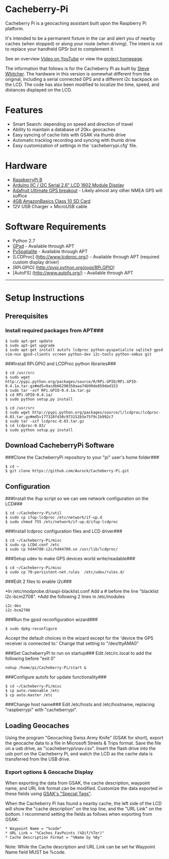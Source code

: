 Cacheberry-Pi
=============

Cacheberry Pi is a geocaching assistant built upon the Raspberry Pi platform.

It's intended to be a permanent fixture in the car and alert you of nearby caches (when stopped) or along your route (when driving).  The intent is not to replace your handheld GPSr but to complement it. 

See an overview [Video on YouTube](http://youtu.be/bwD6K2EeeV8) or view the [project homepage](http://jclement.ca/cacheberry-pi/).

The information that follows is for the Cacheberry Pi as built by [Steve Whitcher](steve@whitcher.org).  The hardware in this version is somewhat different from the original, including a serial connected GPS and a different i2c backpack on the LCD.  The code has also been modified to localize the time, speed, and distances displayed on the LCD. 

# Features #
* Smart Search: depending on speed and direction of travel
* Ability to maintain a database of 20k+ geocaches
* Easy syncing of cache lists with GSAK via thumb drive
* Automatic tracklog recording and syncing with thumb drive
* Easy customization of settings in the 'cacheberrypi.cfg' file.

# Hardware #
* [RaspberryPi B](http://www.newark.com/jsp/search/productdetail.jsp?id=43W5302&Ntt=43W5302&)
* [Arduino IIC / I2C Serial 2.6" LCD 1602 Module Display](http://amzn.to/U7Trus)
* [Adafruit Ultimate GPS breakout](http://www.adafruit.com/products/746) - Likely almost any other NMEA GPS will suffice
* [4GB AmazonBasics Class 10 SD Card](http://amzn.to/WW2j4V)
* 12V USB Charger + MicroUSB cable

# Software Requirements #
* Python 2.7
* [GPsd](http://www.catb.org/gpsd/) - Available through APT
* [PySpatialite](http://code.google.com/p/pyspatialite/) - Available through APT
* [LCDProc] (http://www.lcdproc.org/) - Available through APT (required custom display driver)                                                      
* [RPi.GPIO] (http://pypi.python.org/pypi/RPi.GPIO) 
* [AutoFS] (http://www.autofs.org/) - Available through APT


***                                     
# Setup Instructions #


## Prerequisites ##

### Install required packages from APT###

~~~
$ sudo apt-get update
$ sudo apt-get upgrade
$ sudo apt-get install autofs lcdproc python-pyspatialite sqlite3 gpsd vim-nox gpsd-clients screen python-dev i2c-tools python-smbus git
~~~

###Install RPi.GPIO and LCDProc python libraries###

~~~
$ cd /usr/src
$ sudo wget http://pypi.python.org/packages/source/R/RPi.GPIO/RPi.GPIO-0.4.1a.tar.gz#md5=9acdb66290350aaa74b99de859ded153
$ sudo tar -xvf RPi.GPIO-0.4.1a.tar.gz
$ cd RPi.GPIO-0.4.1a/
$ sudo python setup.py install
~~~

~~~
$ cd /usr/src
$ sudo wget http://pypi.python.org/packages/source/l/lcdproc/lcdproc-0.03.tar.gz#md5=177328fd30c973151b5e75f9c1b992c7
$ sudo tar -xzf lcdproc-0.03.tar.gz
$ cd lcdproc-0.03/
$ sudo python setup.py install
~~~

## Download CacheberryPi Software ##

###Clone the CacheberryPi repository to your "pi" user's home folder###

~~~
$ cd ~
$ git clone https://github.com/Aurock/Cacheberry-Pi.git
~~~

## Configuration ##

###Install the ifup script so we can see network configuration on the LCD###

~~~
$ cd ~/Cacheberry-Pi/util
$ sudo cp ifup-lcdproc /etc/network/if-up.d
$ sudo chmod 755 /etc/network/if-up.d/ifup-lcdproc
~~~

###Install lcdproc configuration files and LCD driver###

~~~
$ cd ~/Cacheberry-Pi/misc
$ sudo cp LCDd.conf /etc
$ sudo cp hd44780-i2c/hd44780.so /usr/lib/lcdproc/
~~~

###Setup udev to make GPS devices world write/readable###

~~~
$ cd ~/Cacheberry-Pi/misc
$ sudo cp 70-persistent-net.rules  /etc/udev/rules.d/
~~~

###Edit 2 files to enable i2c###

*In /etc/modprobe.d/raspi-blacklist.conf Add a # before the line "blacklist i2c-bcm2708".
*Add the following 2 lines in /etc/modules
~~~
i2c-dev
i2c-bcm2708
~~~

###Run the gpsd reconfiguration wizard###
~~~
$ sudo dpkg-reconfigure
~~~
Accept the default choices in the wizard except for the 'device the GPS receiver is connected to.'  Change that setting to "/dev/ttyAMA0"

###Set CacheberryPi to run on startup###
Edit /etc/rc.local to add the following before "exit 0"

~~~
nohup /home/pi/Cacheberry-Pi/start &
~~~

###Configure autofs for update functionality###

~~~
$ cd ~/Cacheberry-Pi/misc
$ cp auto.removable /etc
$ cp auto.master /etc
~~~

###Change host name###
Edit /etc/hosts and /etc/hostname, replacing "raspberrypi" with "cacheberrypi".

## Loading Geocaches ##
Using the program "Geocaching Swiss Army Knife" (GSAK for short), export the geocache data to a file in Microsoft Streets & Trips format.  Save the file on a usb drive, as "\cacheberrypi\nav.csv".  Insert the flash drive into the usb port on the Cacheberry Pi, and watch the LCD as the cache data is transferred from the USB drive. 

### Export options & Geocache Display ###
When exporting the data from GSAK, the cache description, waypoint name, and URL link format can be modified.  Customize the data exported in these fields using [GSAK's "Special Tags"](http://gsak.net/help/hs10300.html#scustom).  

When the Cacheberry Pi has found a nearby cache, the left side of the LCD will show the "cache description" on the top line, and the "URL Link" on the bottom.  I recommend setting the fields as follows when exporting from GSAK:

~~~
* Waypoint Name = "%code"
* URL Link = "%Caches_FavPoints (%Dif/%Ter)"
* Cache Description Format = "%Name by %By"
~~~
Note: While the Cache description and URL Link can be set he Waypoint Name field MUST be %code.  

